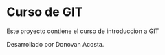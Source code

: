 # Curso de GIT

Este proyecto contiene el curso de introduccion a GIT

Desarrollado por Donovan Acosta.

